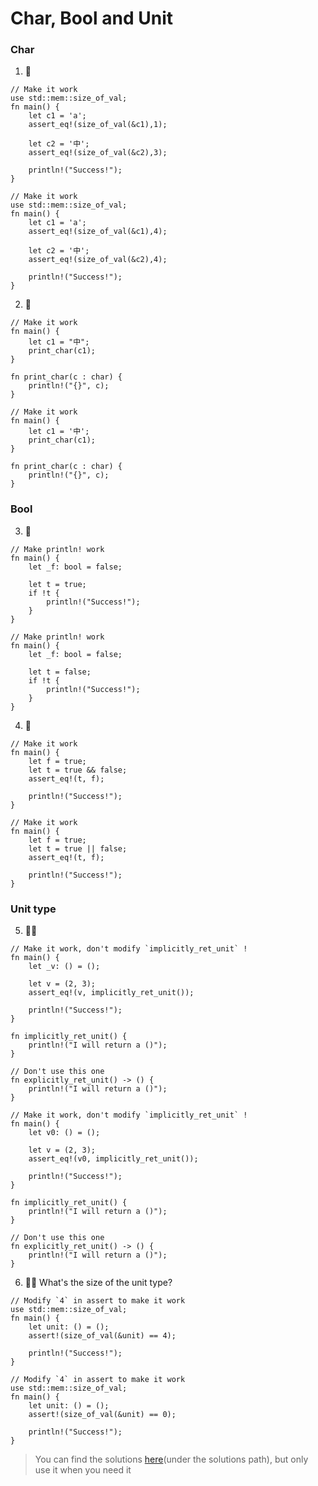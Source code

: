 # Char, Bool and Unit

### Char

1. 🌟

```rust,editable
// Make it work
use std::mem::size_of_val;
fn main() {
    let c1 = 'a';
    assert_eq!(size_of_val(&c1),1);

    let c2 = '中';
    assert_eq!(size_of_val(&c2),3);

    println!("Success!");
}
```

```rust,answer
// Make it work
use std::mem::size_of_val;
fn main() {
    let c1 = 'a';
    assert_eq!(size_of_val(&c1),4);

    let c2 = '中';
    assert_eq!(size_of_val(&c2),4);

    println!("Success!");
}
```

2. 🌟

```rust,editable
// Make it work
fn main() {
    let c1 = "中";
    print_char(c1);
}

fn print_char(c : char) {
    println!("{}", c);
}
```

```rust,answer
// Make it work
fn main() {
    let c1 = '中';
    print_char(c1);
}

fn print_char(c : char) {
    println!("{}", c);
}
```

### Bool

3. 🌟

```rust,editable
// Make println! work
fn main() {
    let _f: bool = false;

    let t = true;
    if !t {
        println!("Success!");
    }
}
```

```rust,answer
// Make println! work
fn main() {
    let _f: bool = false;

    let t = false;
    if !t {
        println!("Success!");
    }
}
```

4. 🌟

```rust,editable
// Make it work
fn main() {
    let f = true;
    let t = true && false;
    assert_eq!(t, f);

    println!("Success!");
}
```

```rust,answer
// Make it work
fn main() {
    let f = true;
    let t = true || false;
    assert_eq!(t, f);

    println!("Success!");
}
```

### Unit type

5. 🌟🌟

```rust,editable
// Make it work, don't modify `implicitly_ret_unit` !
fn main() {
    let _v: () = ();

    let v = (2, 3);
    assert_eq!(v, implicitly_ret_unit());

    println!("Success!");
}

fn implicitly_ret_unit() {
    println!("I will return a ()");
}

// Don't use this one
fn explicitly_ret_unit() -> () {
    println!("I will return a ()");
}
```

```rust,answer
// Make it work, don't modify `implicitly_ret_unit` !
fn main() {
    let v0: () = ();

    let v = (2, 3);
    assert_eq!(v0, implicitly_ret_unit());

    println!("Success!");
}

fn implicitly_ret_unit() {
    println!("I will return a ()");
}

// Don't use this one
fn explicitly_ret_unit() -> () {
    println!("I will return a ()");
}
```

6. 🌟🌟 What's the size of the unit type?

```rust,editable
// Modify `4` in assert to make it work
use std::mem::size_of_val;
fn main() {
    let unit: () = ();
    assert!(size_of_val(&unit) == 4);

    println!("Success!");
}
```

```rust,answer
// Modify `4` in assert to make it work
use std::mem::size_of_val;
fn main() {
    let unit: () = ();
    assert!(size_of_val(&unit) == 0);

    println!("Success!");
}
```

> You can find the solutions [here](https://github.com/sunface/rust-by-practice)(under the solutions path), but only use it when you need it
